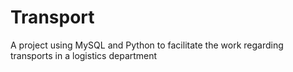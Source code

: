 # Transport
A project using MySQL and Python to facilitate the work regarding transports in a logistics department

